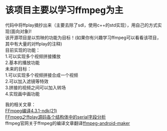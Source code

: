 该项目主要以学习ffmpeg为主<br>
=======
代码中将ffplay摘抄出来（主要去除了sdl，使用c++的std实现），用自己的方式实现(面向对象)!<br>
该开源项目是以剪映的功能为目标！(如果你有兴趣学习ffmpeg可以看看该项目，其中有大量的对ffplay的注释)<br>
目前实现的功能：<br>
1.可以实现多个视频拼接播放<br>
2.基本的播放功能<br>
未来的目标：<br>
1.可以实现多个视频拼接合成一个视频<br>
2.可以加入滤镜等特效<br>
3.拼接的视频之间可以加入转场<br>
4.实现画中画功能<br>

我的相关文章：<br>
[FFmpeg编译4.3.1-ndk(21)](https://www.jianshu.com/p/db5ea587facc)<br>
[FFmpeg之ffplay源码各个结构体中的serial字段分析](https://www.jianshu.com/p/8312e0e462ac)<br>
ffmpeg官网关于ffmpeg的编译文章翻译[ffmpeg-android-maker](https://www.jianshu.com/p/c2f58e21f671)
